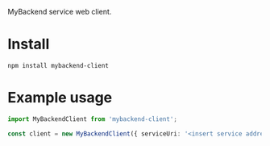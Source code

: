 MyBackend service web client.

# Install

    npm install mybackend-client

# Example usage

```typescript
import MyBackendClient from 'mybackend-client';

const client = new MyBackendClient({ serviceUri: '<insert service address here>' });

```